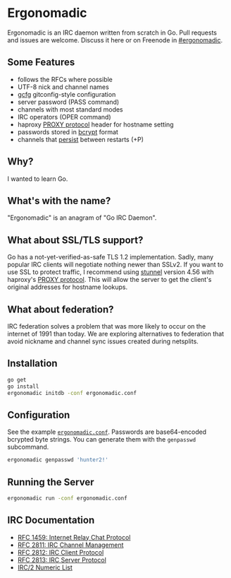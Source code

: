 # Ergonomadic

Ergonomadic is an IRC daemon written from scratch in Go. Pull requests and
issues are welcome. Discuss it here or on Freenode in [#ergonomadic][irc].

## Some Features

- follows the RFCs where possible
- UTF-8 nick and channel names
- [gcfg][gcfg] gitconfig-style configuration
- server password (PASS command)
- channels with most standard modes
- IRC operators (OPER command)
- haproxy [PROXY protocol][proxy-proto] header for hostname setting
- passwords stored in [bcrypt][go-crypto] format
- channels that [persist][go-sqlite] between restarts (+P)

## Why?

I wanted to learn Go.

## What's with the name?

"Ergonomadic" is an anagram of "Go IRC Daemon".

## What about SSL/TLS support?

Go has a not-yet-verified-as-safe TLS 1.2 implementation. Sadly, many popular
IRC clients will negotiate nothing newer than SSLv2. If you want to use SSL to
protect traffic, I recommend using [stunnel][stunnel] version 4.56 with
haproxy's [PROXY protocol][proxy-proto]. This will allow the server to get the
client's original addresses for hostname lookups.

## What about federation?

IRC federation solves a problem that was more likely to occur on the internet of
1991 than today. We are exploring alternatives to federation that avoid nickname
and channel sync issues created during netsplits.

## Installation

```sh
go get
go install
ergonomadic initdb -conf ergonomadic.conf
```

## Configuration

See the example [`ergonomadic.conf`][conf]. Passwords are base64-encoded bcrypted byte
strings. You can generate them with the `genpasswd` subcommand.

```sh
ergonomadic genpasswd 'hunter2!'
```

## Running the Server

```sh
ergonomadic run -conf ergonomadic.conf
```

## IRC Documentation

- [RFC 1459: Internet Relay Chat Protocol](http://tools.ietf.org/html/rfc1459)
- [RFC 2811: IRC Channel Management](http://tools.ietf.org/html/rfc2811)
- [RFC 2812: IRC Client Protocol](http://tools.ietf.org/html/rfc2812)
- [RFC 2813: IRC Server Protocol](http://tools.ietf.org/html/rfc2813)
- [IRC/2 Numeric List](https://www.alien.net.au/irc/irc2numerics.html)


[conf]: blob/master/ergonomadic.conf
[gcfg]: https://code.google.com/p/gcfg/
[go-crypto]: http://godoc.org/code.google.com/p/go.crypto
[go-sqlite]: https://github.com/mattn/go-sqlite3
[irc]: irc://chat.freenode.net/#ergonomadic
[proxy-proto]: http://haproxy.1wt.eu/download/1.5/doc/proxy-protocol.txt
[stunnel]: https://www.stunnel.org/index.html
